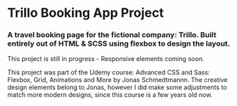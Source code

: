 # Trillo Booking App Project

### A travel booking page for the fictional company: Trillo. Built entirely out of HTML & SCSS using flexbox to design the layout. 

This project is still in progress - Responsive elements coming soon.


This project was part of the Udemy course: Advanced CSS and Sass: Flexbox, Grid, Animations and More by Jonas Schmedtmannn. The creative design elements belong to Jonas, however I did make some adjustments to match more modern designs, since this course is a few years old now. 
